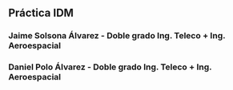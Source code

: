 ## Práctica IDM
### Jaime Solsona Álvarez - Doble grado Ing. Teleco + Ing. Aeroespacial
### Daniel Polo Álvarez - Doble grado Ing. Teleco + Ing. Aeroespacial

